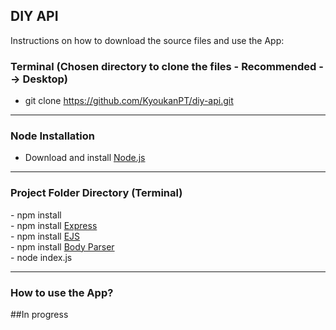 <h2>DIY API</h2>

<p>Instructions on how to download the source files and use the App: </p>

<h3>Terminal (Chosen directory to clone the files - Recommended --> Desktop)</h3>

- git clone https://github.com/KyoukanPT/diy-api.git

<hr>

<h3>Node Installation</h3>
 
- Download and install <a href="https://nodejs.org/en/download"> Node.js </a> <br>

<hr>

<h3>Project Folder Directory (Terminal)</h3>
- npm install <br>
- npm install <a href="https://expressjs.com/en/starter/installing.html"> Express </a> <br>
- npm install <a href="https://ejs.co/"> EJS </a> <br>
- npm install <a href="https://www.npmjs.com/package/body-parser"> Body Parser </a> <br>
- node index.js

<hr>

<h3>How to use the App?</h3>
##In progress
